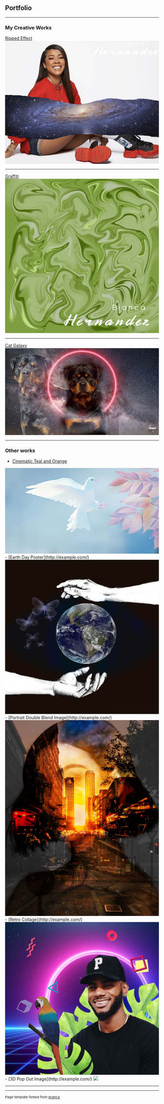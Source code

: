 ## Portfolio

---

### My Creative Works 

[Ripped Effect](/sample_page)
<img src="images/celebrity galaxy.jpg?raw=true"/>

---
[Graffiti](/pdf/sample_presentation.pdf)
<img src="images/graffiti .png?raw=true"/>

---
[Cat Galaxy](http://example.com/)
<img src="images/doggalaxy.jpg?raw=true"/>

---

### Other works

- [Cinematic Teal and Orange](http://example.com/)
<img src="images/dove-Cinematic Orange and Teal Color Grade.jpg?raw=true"/>
- [Earth Day Poster](http://example.com/)
<img src="images/earth day.jpg?raw=true"/>
- [Portrait Double Blend Image](http://example.com/)
<img src="images/portrait double blend image .jpg?raw=true"/>
- [Retro Collage](http://example.com/)
<img src="images/retro collage .jpg?raw=true"/>
- [3D Pop Out Image](http://example.com/)
<img src="images/3D pop ou effect.jpg?raw=true"/>

---




---
<p style="font-size:11px">Page template forked from <a href="https://github.com/evanca/quick-portfolio">evanca</a></p>
<!-- Remove above link if you don't want to attibute -->
